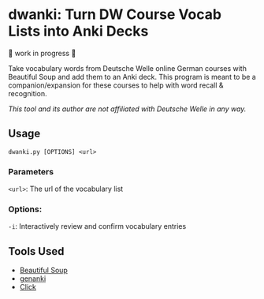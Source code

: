 # dwanki: Turn DW Course Vocab Lists into Anki Decks

🚧 work in progress 🚧

Take vocabulary words from Deutsche Welle online German courses with Beautiful Soup and add them to an Anki deck. This program is meant to be a companion/expansion for these courses to help with word recall & recognition.

*This tool and its author are not affiliated with Deutsche Welle in any way.*

## Usage

`dwanki.py [OPTIONS] <url>`

### Parameters

`<url>`: The url of the vocabulary list

### Options:

`-i`: Interactively review and confirm vocabulary entries


## Tools Used
- [Beautiful Soup](https://www.crummy.com/software/BeautifulSoup/)
- [genanki](https://github.com/kerrickstaley/genanki)
- [Click](https://click.palletsprojects.com)
